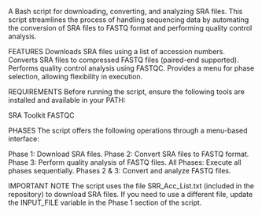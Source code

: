 A Bash script for downloading, converting, and analyzing SRA files.
This script streamlines the process of handling sequencing data by automating the conversion of SRA files to FASTQ format and performing quality control analysis.

FEATURES
Downloads SRA files using a list of accession numbers.
Converts SRA files to compressed FASTQ files (paired-end supported).
Performs quality control analysis using FASTQC.
Provides a menu for phase selection, allowing flexibility in execution.

REQUIREMENTS
Before running the script, ensure the following tools are installed and available in your PATH:

   SRA Toolkit
   FASTQC

PHASES
The script offers the following operations through a menu-based interface:

Phase 1: Download SRA files.
Phase 2: Convert SRA files to FASTQ format.
Phase 3: Perform quality analysis of FASTQ files.
All Phases: Execute all phases sequentially.
Phases 2 & 3: Convert and analyze FASTQ files.


IMPORTANT NOTE
The script uses the file SRR_Acc_List.txt (included in the repository) to download SRA files.
If you need to use a different file, update the INPUT_FILE variable in the Phase 1 section of the script.
